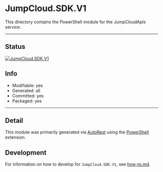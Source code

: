 <!-- region Generated -->
# JumpCloud.SDK.V1
This directory contains the PowerShell module for the JumpCloudApIs service.

---
## Status
[![JumpCloud.SDK.V1](https://img.shields.io/powershellgallery/v/JumpCloud.SDK.V1.svg?style=flat-square&label=JumpCloud.SDK.V1 "JumpCloud.SDK.V1")](https://www.powershellgallery.com/packages/JumpCloud.SDK.V1/)

## Info
- Modifiable: yes
- Generated: all
- Committed: yes
- Packaged: yes

---
## Detail
This module was primarily generated via [AutoRest](https://github.com/Azure/autorest) using the [PowerShell](https://github.com/Azure/autorest.powershell) extension.

## Development
For information on how to develop for `JumpCloud.SDK.V1`, see [how-to.md](how-to.md).
<!-- endregion -->
